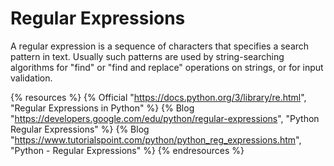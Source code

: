 # Regular Expressions

A regular expression is a sequence of characters that specifies a search pattern in text. Usually such patterns are used by string-searching algorithms for "find" or "find and replace" operations on strings, or for input validation.

{% resources %}
  {% Official "https://docs.python.org/3/library/re.html", "Regular Expressions in Python" %}
  {% Blog "https://developers.google.com/edu/python/regular-expressions", "Python Regular Expressions" %}
  {% Blog "https://www.tutorialspoint.com/python/python_reg_expressions.htm", "Python - Regular Expressions" %}
{% endresources %}

